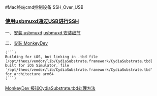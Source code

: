 #Mac终端cmd控制设备 SSH_Over_USB

### [使用usbmuxd通过USB进行SSH](https://iphonedevwiki.net/index.php/SSH_Over_USB)
 
一、[安装 usbmuxd](https://github.com/libimobiledevice/usbmuxd)
    [usbmuxd 安装细节](https://www.jianshu.com/p/49c4386ad9cc?utm_campaign=maleskine&utm_content=note&utm_medium=seo_notes&utm_source=recommendation)
    
二、[安装 MonkeyDev](https://github.com/AloneMonkey/MonkeyDev/wiki)
    
    (```)
    Building for iOS, but linking in .tbd file (/opt/theos/vendor/lib/CydiaSubstrate.framework/CydiaSubstrate.tbd) built for iOS Simulator, file '/opt/theos/vendor/lib/CydiaSubstrate.framework/CydiaSubstrate.tbd' for architecture arm64
    (```) 
    
   [MonkeyDev 报错CydiaSubstrate.tbd处理方法](https://www.jianshu.com/p/060be025eb13)
    
 
   

